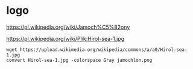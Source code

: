 # logo

https://pl.wikipedia.org/wiki/Jamoch%C5%82ony

https://pl.wikipedia.org/wiki/Plik:Hirol-sea-1.jpg

```
wget https://upload.wikimedia.org/wikipedia/commons/a/a0/Hirol-sea-1.jpg
convert Hirol-sea-1.jpg -colorspace Gray jamochlon.png
```

